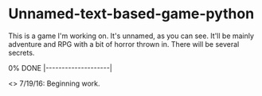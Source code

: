 # Unnamed-text-based-game-python
This is a game I'm working on. It's unnamed, as you can see. It'll be mainly adventure and RPG with a bit of horror thrown in. There will be several secrets.

0% DONE
|--------------------|

<<UPDATE LOG>>
7/19/16: Beginning work.
